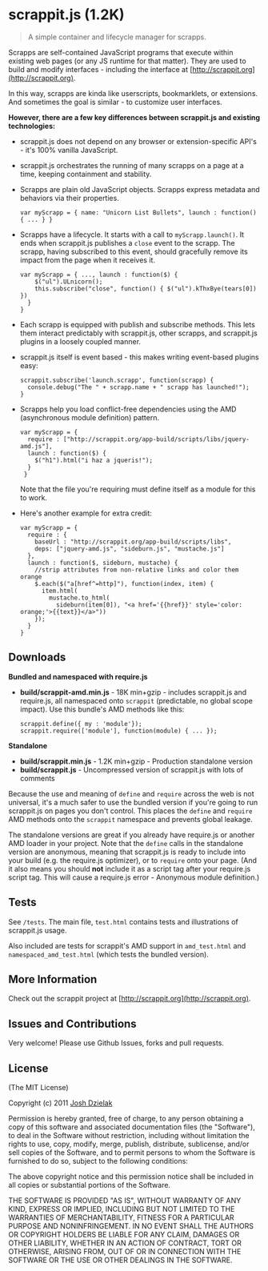 scrappit.js (1.2K)
==================

> A simple container and lifecycle manager for scrapps.

Scrapps are self-contained JavaScript programs that execute within existing web pages (or any JS runtime for that matter). They are used to build and modify interfaces - including the interface at [http://scrappit.org](http://scrappit.org).

In this way, scrapps are kinda like userscripts, bookmarklets, or extensions. And sometimes the goal is similar - to customize user interfaces.

**However, there are a few key differences between scrappit.js and existing technologies:**

*   scrappit.js does not depend on any browser or extension-specific API's - it's 100% vanilla JavaScript.
*   scrappit.js orchestrates the running of many scrapps on a page at a time, keeping containment and stability.
*   Scrapps are plain old JavaScript objects. Scrapps express metadata and behaviors via their properties.

        var myScrapp = { name: "Unicorn List Bullets", launch : function() { ... } }

*   Scrapps have a lifecycle. It starts with a call to `myScrapp.launch()`. It ends when scrappit.js publishes a `close` event to the scrapp. The scrapp, having subscribed to this event, should gracefully remove its impact from the page when it receives it.

        var myScrapp = { ..., launch : function($) {
            $("ul").ULnicorn();
            this.subscribe("close", function() { $("ul").kThxBye(tears[0]) })
          }
        }

*   Each scrapp is equipped with publish and subscribe methods. This lets them interact predictably with scrappit.js, other scrapps, and scrappit.js plugins in a loosely coupled manner.


*   scrappit.js itself is event based - this makes writing event-based plugins easy:

        scrappit.subscribe('launch.scrapp', function(scrapp) {
          console.debug("The " + scrapp.name + " scrapp has launched!");
        }

*   Scrapps help you load conflict-free dependencies using the AMD (asynchronous module definition) pattern.

        var myScrapp = {
          require : ["http://scrappit.org/app-build/scripts/libs/jquery-amd.js"],
          launch : function($) {
            $("h1").html("i haz a jqueris!");
          }
         }

    Note that the file you're requiring must define itself as a module for this to work.

*   Here's another example for extra credit:

        var myScrapp = {
          require : {
            baseUrl : "http://scrappit.org/app-build/scripts/libs",
            deps: ["jquery-amd.js", "sideburn.js", "mustache.js"]
          },
          launch : function($, sideburn, mustache) {
            //strip attributes from non-relative links and color them orange
            $.each($("a[href^=http]"), function(index, item) {
              item.html(
                mustache.to_html(
                  sideburn(item[0]), "<a href='{{href}}' style='color: orange;'>{{text}}</a>"))
            });
          }
        }

Downloads
---------
**Bundled and namespaced with require.js**

*   **build/scrappit-amd.min.js** - 18K min+gzip - includes scrappit.js and require.js, all namespaced onto `scrappit` (predictable, no global scope impact). Use this bundle's AMD methods like this:

        scrappit.define({ my : 'module'});
        scrappit.require(['module'], function(module) { ... });

**Standalone**

*   **build/scrappit.min.js** - 1.2K min+gzip - Production standalone version
*   **build/scrappit.js** - Uncompressed version of scrappit.js with lots of comments


Because the use and meaning of `define` and `require` across the web is not universal, it's
a much safer to use the bundled version if you're going to run scrappit.js on pages you don't control.
This places the `define` and `require` AMD methods onto the `scrappit` namespace and prevents global leakage.

The standalone versions are great if you already have require.js or another AMD loader in your project. Note that
the `define` calls in the standalone version are anonymous, meaning that scrappit.js is ready to include into
your build (e.g. the require.js optimizer), or to `require` onto your page. (And it also means you should
**not** include it as a script tag after your require.js script tag. This will cause a require.js error - Anonymous module definition.)

Tests
-----
See `/tests`. The main file, `test.html` contains tests and illustrations of scrappit.js usage.

Also included are tests for scrappit's AMD support in `amd_test.html` and `namespaced_amd_test.html` (which tests the bundled version).

More Information
----------------
Check out the scrappit project at [http://scrappit.org](http://scrappit.org).

Issues and Contributions
------------------------
Very welcome! Please use Github Issues, forks and pull requests.

License
-------
(The MIT License)

Copyright (c) 2011 [Josh Dzielak](http://joshdzielak.com)

Permission is hereby granted, free of charge, to any person obtaining a copy
of this software and associated documentation files (the "Software"), to deal
in the Software without restriction, including without limitation the rights
to use, copy, modify, merge, publish, distribute, sublicense, and/or sell
copies of the Software, and to permit persons to whom the Software is
furnished to do so, subject to the following conditions:

The above copyright notice and this permission notice shall be included in
all copies or substantial portions of the Software.

THE SOFTWARE IS PROVIDED "AS IS", WITHOUT WARRANTY OF ANY KIND, EXPRESS OR
IMPLIED, INCLUDING BUT NOT LIMITED TO THE WARRANTIES OF MERCHANTABILITY,
FITNESS FOR A PARTICULAR PURPOSE AND NONINFRINGEMENT. IN NO EVENT SHALL THE
AUTHORS OR COPYRIGHT HOLDERS BE LIABLE FOR ANY CLAIM, DAMAGES OR OTHER
LIABILITY, WHETHER IN AN ACTION OF CONTRACT, TORT OR OTHERWISE, ARISING
FROM, OUT OF OR IN CONNECTION WITH THE SOFTWARE OR THE USE OR OTHER DEALINGS
IN THE SOFTWARE.